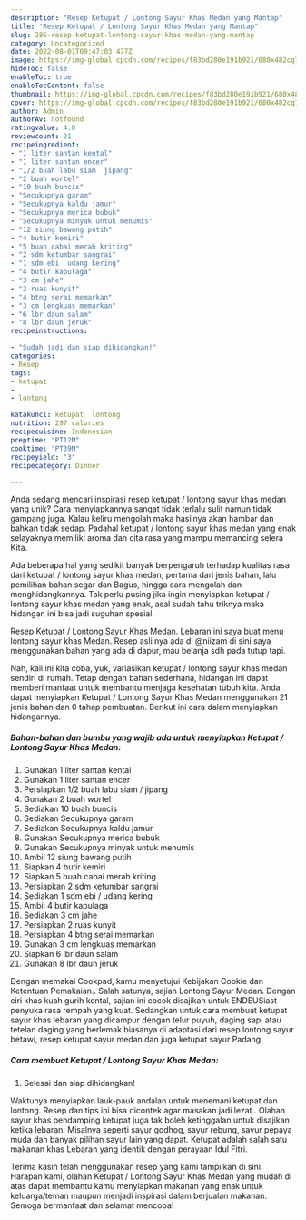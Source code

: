 ```yaml
---
description: "Resep Ketupat / Lontong Sayur Khas Medan yang Mantap"
title: "Resep Ketupat / Lontong Sayur Khas Medan yang Mantap"
slug: 286-resep-ketupat-lontong-sayur-khas-medan-yang-mantap
category: Uncategorized
date: 2022-08-01T09:47:03.477Z
image: https://img-global.cpcdn.com/recipes/f83bd280e191b921/680x482cq70/ketupat-lontong-sayur-khas-medan-foto-resep-utama.jpg
hideToc: false
enableToc: true
enableTocContent: false
thumbnail: https://img-global.cpcdn.com/recipes/f83bd280e191b921/680x482cq70/ketupat-lontong-sayur-khas-medan-foto-resep-utama.jpg
cover: https://img-global.cpcdn.com/recipes/f83bd280e191b921/680x482cq70/ketupat-lontong-sayur-khas-medan-foto-resep-utama.jpg
author: Admin
authorAv: notfound
ratingvalue: 4.8
reviewcount: 21
recipeingredient:
- "1 liter santan kental"
- "1 liter santan encer"
- "1/2 buah labu siam  jipang"
- "2 buah wortel"
- "10 buah buncis"
- "Secukupnya garam"
- "Secukupnya kaldu jamur"
- "Secukupnya merica bubuk"
- "Secukupnya minyak untuk menumis"
- "12 siung bawang putih"
- "4 butir kemiri"
- "5 buah cabai merah kriting"
- "2 sdm ketumbar sangrai"
- "1 sdm ebi  udang kering"
- "4 butir kapulaga"
- "3 cm jahe"
- "2 ruas kunyit"
- "4 btng serai memarkan"
- "3 cm lengkuas memarkan"
- "6 lbr daun salam"
- "8 lbr daun jeruk"
recipeinstructions:

- "Sudah jadi dan siap dihidangkan!"
categories:
- Resep
tags:
- ketupat
- 
- lontong

katakunci: ketupat  lontong 
nutrition: 297 calories
recipecuisine: Indonesian
preptime: "PT12M"
cooktime: "PT39M"
recipeyield: "3"
recipecategory: Dinner

---
```





Anda sedang mencari inspirasi resep ketupat / lontong sayur khas medan yang unik? Cara menyiapkannya sangat tidak terlalu sulit namun tidak gampang juga. Kalau keliru mengolah maka hasilnya akan hambar dan bahkan tidak sedap. Padahal ketupat / lontong sayur khas medan yang enak selayaknya memiliki aroma dan cita rasa yang mampu memancing selera Kita.





Ada beberapa hal yang sedikit banyak berpengaruh terhadap kualitas rasa dari ketupat / lontong sayur khas medan, pertama dari jenis bahan, lalu pemilihan bahan segar dan Bagus, hingga cara mengolah dan menghidangkannya. Tak perlu pusing jika ingin menyiapkan ketupat / lontong sayur khas medan yang enak,      asal sudah tahu triknya maka hidangan ini bisa jadi suguhan spesial.














Resep Ketupat / Lontong Sayur Khas Medan. Lebaran ini saya buat menu lontong sayur khas Medan. Resep asli nya ada di @niizam di sini saya menggunakan bahan yang ada di dapur, mau belanja sdh pada tutup tapi.






Nah, kali ini kita coba, yuk, variasikan ketupat / lontong sayur khas medan sendiri di rumah. Tetap dengan bahan sederhana, hidangan ini dapat memberi manfaat untuk membantu menjaga kesehatan tubuh kita. Anda dapat menyiapkan Ketupat / Lontong Sayur Khas Medan menggunakan 21 jenis bahan dan 0 tahap pembuatan. Berikut ini cara dalam menyiapkan hidangannya.

<!--inarticleads1-->

##### Bahan-bahan dan bumbu yang wajib ada untuk menyiapkan Ketupat / Lontong Sayur Khas Medan:

1. Gunakan 1 liter santan kental
1. Gunakan 1 liter santan encer
1. Persiapkan 1/2 buah labu siam / jipang
1. Gunakan 2 buah wortel
1. Sediakan 10 buah buncis
1. Sediakan Secukupnya garam
1. Sediakan Secukupnya kaldu jamur
1. Gunakan Secukupnya merica bubuk
1. Gunakan Secukupnya minyak untuk menumis
1. Ambil 12 siung bawang putih
1. Siapkan 4 butir kemiri
1. Siapkan 5 buah cabai merah kriting
1. Persiapkan 2 sdm ketumbar sangrai
1. Sediakan 1 sdm ebi / udang kering
1. Ambil 4 butir kapulaga
1. Sediakan 3 cm jahe
1. Persiapkan 2 ruas kunyit
1. Persiapkan 4 btng serai memarkan
1. Gunakan 3 cm lengkuas memarkan
1. Siapkan 6 lbr daun salam
1. Gunakan 8 lbr daun jeruk


Dengan memakai Cookpad, kamu menyetujui Kebijakan Cookie dan Ketentuan Pemakaian.. Salah satunya, sajian Lontong Sayur Medan. Dengan ciri khas kuah gurih kental, sajian ini cocok disajikan untuk ENDEUSiast penyuka rasa rempah yang kuat. Sedangkan untuk cara membuat ketupat sayur khas lebaran yang dicampur dengan telur puyuh, daging sapi atau tetelan daging yang berlemak biasanya di adaptasi dari resep lontong sayur betawi, resep ketupat sayur medan dan juga ketupat sayur Padang. 

<!--inarticleads2-->

##### Cara membuat Ketupat / Lontong Sayur Khas Medan:


1. Selesai dan siap dihidangkan!

Waktunya menyiapkan lauk-pauk andalan untuk menemani ketupat dan lontong. Resep dan tips ini bisa dicontek agar masakan jadi lezat.. Olahan sayur khas pendamping ketupat juga tak boleh ketinggalan untuk disajikan ketika lebaran. Misalnya seperti sayur godhog, sayur rebung, sayur pepaya muda dan banyak pilihan sayur lain yang dapat. Ketupat adalah salah satu makanan khas Lebaran yang identik dengan perayaan Idul Fitri. 

Terima kasih telah menggunakan resep yang kami tampilkan di sini. Harapan kami, olahan Ketupat / Lontong Sayur Khas Medan yang mudah di atas dapat membantu kamu menyiapkan makanan yang enak untuk keluarga/teman maupun menjadi inspirasi dalam berjualan makanan. Semoga bermanfaat dan selamat mencoba!
